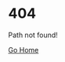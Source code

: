 # 404
Path <code id="path"></code>not found!

[Go Home](/index)

<script>
  window.addEventListener("load", function() {document.getElementById("path").innerHTML = `\'${window.location.pathname}\' `;} );
</script>